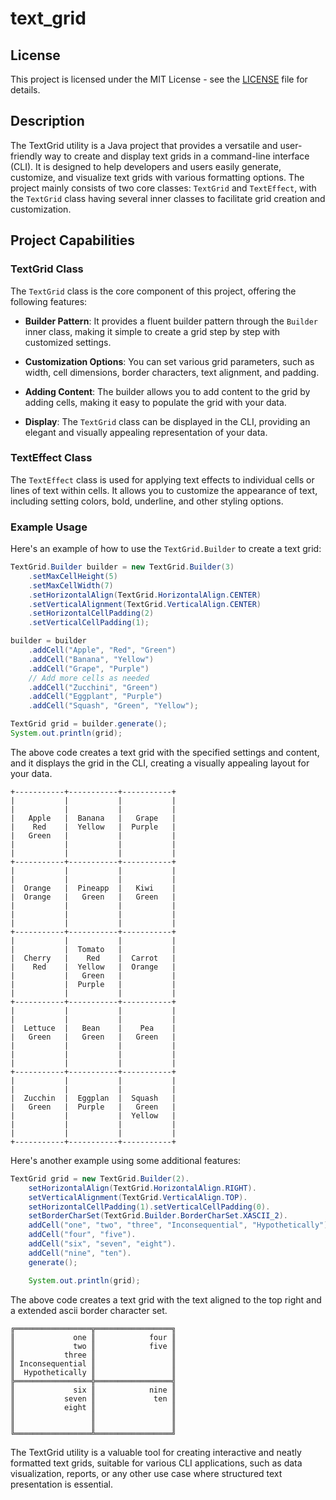 # text_grid

## License

This project is licensed under the MIT License - see the [LICENSE](LICENSE) file for details.

## Description

The TextGrid utility is a Java project that provides a versatile and user-friendly way to create and display text grids in a command-line interface (CLI). It is designed to help developers and users easily generate, customize, and visualize text grids with various formatting options. The project mainly consists of two core classes: `TextGrid` and `TextEffect`, with the `TextGrid` class having several inner classes to facilitate grid creation and customization.

## Project Capabilities

### TextGrid Class
The `TextGrid` class is the core component of this project, offering the following features:

- **Builder Pattern**: It provides a fluent builder pattern through the `Builder` inner class, making it simple to create a grid step by step with customized settings.

- **Customization Options**: You can set various grid parameters, such as width, cell dimensions, border characters, text alignment, and padding.

- **Adding Content**: The builder allows you to add content to the grid by adding cells, making it easy to populate the grid with your data.

- **Display**: The `TextGrid` class can be displayed in the CLI, providing an elegant and visually appealing representation of your data.

### TextEffect Class
The `TextEffect` class is used for applying text effects to individual cells or lines of text within cells. It allows you to customize the appearance of text, including setting colors, bold, underline, and other styling options.

### Example Usage
Here's an example of how to use the `TextGrid.Builder` to create a text grid:

```java
TextGrid.Builder builder = new TextGrid.Builder(3)
    .setMaxCellHeight(5)
    .setMaxCellWidth(7)
    .setHorizontalAlign(TextGrid.HorizontalAlign.CENTER)
    .setVerticalAlignment(TextGrid.VerticalAlign.CENTER)
    .setHorizontalCellPadding(2)
    .setVerticalCellPadding(1);

builder = builder
    .addCell("Apple", "Red", "Green")
    .addCell("Banana", "Yellow")
    .addCell("Grape", "Purple")
    // Add more cells as needed
    .addCell("Zucchini", "Green")
    .addCell("Eggplant", "Purple")
    .addCell("Squash", "Green", "Yellow");

TextGrid grid = builder.generate();
System.out.println(grid);
```

The above code creates a text grid with the specified settings and content, and it displays the grid in the CLI, creating a visually appealing layout for your data.
```
+-----------+-----------+-----------+
|           |           |           |
|           |           |           |
|   Apple   |  Banana   |   Grape   |
|    Red    |  Yellow   |  Purple   |
|   Green   |           |           |
|           |           |           |
|           |           |           |
+-----------+-----------+-----------+
|           |           |           |
|           |           |           |
|  Orange   |  Pineapp  |   Kiwi    |
|  Orange   |   Green   |   Green   |
|           |           |           |
|           |           |           |
|           |           |           |
+-----------+-----------+-----------+
|           |           |           |
|           |  Tomato   |           |
|  Cherry   |    Red    |  Carrot   |
|    Red    |  Yellow   |  Orange   |
|           |   Green   |           |
|           |  Purple   |           |
|           |           |           |
+-----------+-----------+-----------+
|           |           |           |
|           |           |           |
|  Lettuce  |   Bean    |    Pea    |
|   Green   |   Green   |   Green   |
|           |           |           |
|           |           |           |
|           |           |           |
+-----------+-----------+-----------+
|           |           |           |
|           |           |           |
|  Zucchin  |  Eggplan  |  Squash   |
|   Green   |  Purple   |   Green   |
|           |           |  Yellow   |
|           |           |           |
|           |           |           |
+-----------+-----------+-----------+
```

Here's another example using some additional features:
```java
TextGrid grid = new TextGrid.Builder(2).
    setHorizontalAlign(TextGrid.HorizontalAlign.RIGHT).
    setVerticalAlignment(TextGrid.VerticalAlign.TOP).
    setHorizontalCellPadding(1).setVerticalCellPadding(0).
    setBorderCharSet(TextGrid.Builder.BorderCharSet.XASCII_2).
    addCell("one", "two", "three", "Inconsequential", "Hypothetically").
    addCell("four", "five").
    addCell("six", "seven", "eight").
    addCell("nine", "ten").
    generate();

    System.out.println(grid);
```
The above code creates a text grid with the text aligned to the top right and a extended ascii border character set.

```
╔═════════════════╦═════════════════╗
║             one ║            four ║
║             two ║            five ║
║           three ║                 ║
║ Inconsequential ║                 ║
║  Hypothetically ║                 ║
╠═════════════════╬═════════════════╣
║             six ║            nine ║
║           seven ║             ten ║
║           eight ║                 ║
║                 ║                 ║
║                 ║                 ║
╚═════════════════╩═════════════════╝
```
The TextGrid utility is a valuable tool for creating interactive and neatly formatted text grids, suitable for various CLI applications, such as data visualization, reports, or any other use case where structured text presentation is essential.
